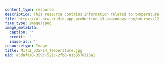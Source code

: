 ```yaml
---
content_type: resource
description: This resource contains information related to temperature.
file: https://ol-ocw-studio-app-production.s3.amazonaws.com/courses/12-335-experimental-atmospheric-chemistry-fall-2014/a5dafb10359c521d2fb681b3576316a1_MIT12_335F14_Temperature.jpg
file_type: image/jpeg
image_metadata:
  caption: ''
  credit: ''
  image-alt: ''
resourcetype: Image
title: MIT12_335F14_Temperature.jpg
uid: a5dafb10-359c-521d-2fb6-81b3576316a1
---
```


